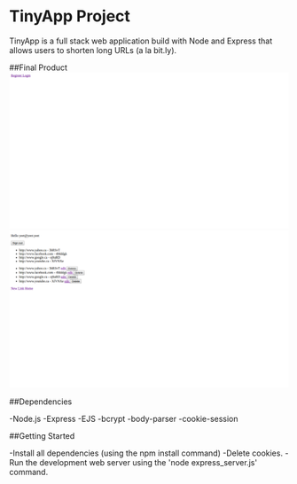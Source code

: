 # TinyApp Project
TinyApp is a full stack web application build with Node and Express
that allows users to shorten long URLs (a la bit.ly).

##Final Product
!["Login/register"](https://github.com/elijguy/TinyApp/blob/master/docs/loginregister.png?raw=true)
!["New/Edit/Delete URL"](https://github.com/elijguy/TinyApp/blob/master/docs/signedinwithlinks.png?raw=true)

##Dependencies

-Node.js
-Express
-EJS
-bcrypt
-body-parser
-cookie-session

##Getting Started

-Install all dependencies (using the npm install command)
-Delete cookies.
-Run the development web server using the 'node express_server.js' command.


